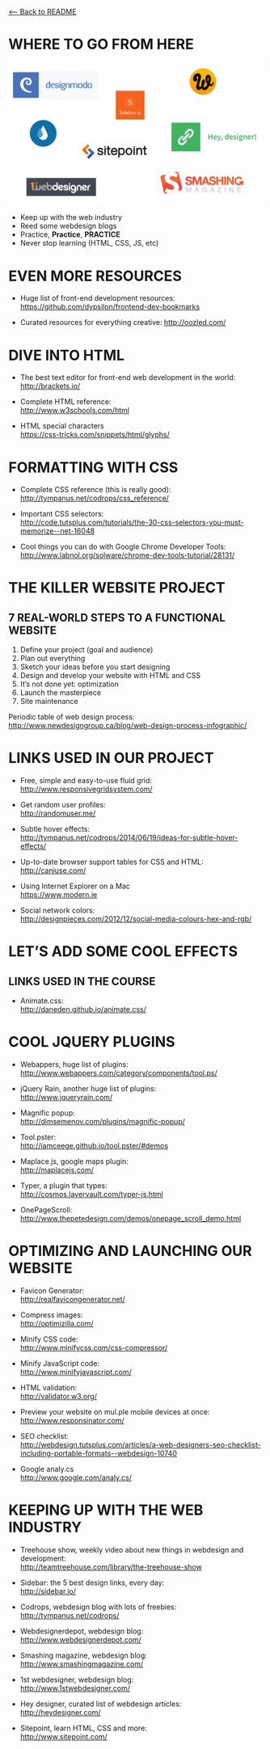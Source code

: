 [<-- Back to README](../README.md)

# WHERE TO GO FROM HERE

![Where to go](../assets/whereToGo01.png)

- Keep up with the web industry
- Reed some webdesign blogs
- Practice, **Practice**, **PRACTICE**
- Never stop learning (HTML, CSS, JS, etc)

# EVEN MORE RESOURCES

- Huge list of front-end development resources:  
  https://github.com/dypsilon/frontend-dev-bookmarks

- Curated resources for everything creative:
  http://oozled.com/

# DIVE INTO HTML

- The best text editor for front-end web development in the world:  
  http://brackets.io/

- Complete HTML reference:  
  http://www.w3schools.com/html

- HTML special characters  
  https://css-tricks.com/snippets/html/glyphs/

# FORMATTING WITH CSS

- Complete CSS reference (this is really good):  
  http://tympanus.net/codrops/css_reference/

- Important CSS selectors:  
  http://code.tutsplus.com/tutorials/the-30-css-selectors-you-must-memorize--net-16048

- Cool things you can do with Google Chrome Developer Tools:  
  http://www.labnol.org/solware/chrome-dev-tools-tutorial/28131/

# THE KILLER WEBSITE PROJECT

## 7 REAL-WORLD STEPS TO A FUNCTIONAL WEBSITE

1. Define your project (goal and audience)
2. Plan out everything
3. Sketch your ideas before you start designing
4. Design and develop your website with HTML and CSS
5. It’s not done yet: optimization
6. Launch the masterpiece
7. Site maintenance

Periodic table of web design process:  
http://www.newdesigngroup.ca/blog/web-design-process-infographic/

# LINKS USED IN OUR PROJECT

- Free, simple and easy-to-use fluid grid:  
  http://www.responsivegridsystem.com/

- Get random user profiles:  
  http://randomuser.me/

- Subtle hover effects:  
  http://tympanus.net/codrops/2014/06/19/ideas-for-subtle-hover-effects/

- Up-to-date browser support tables for CSS and HTML:  
  http://caniuse.com/

- Using Internet Explorer on a Mac  
  https://www.modern.ie

- Social network colors:  
  http://designpieces.com/2012/12/social-media-colours-hex-and-rgb/

# LET’S ADD SOME COOL EFFECTS

## LINKS USED IN THE COURSE

- Animate.css:  
  http://daneden.github.io/animate.css/

# COOL JQUERY PLUGINS

- Webappers, huge list of plugins:  
  http://www.webappers.com/category/components/tool.ps/

- jQuery Rain, another huge list of plugins:  
  http://www.jqueryrain.com/

- Magnific popup:  
  http://dimsemenov.com/plugins/magnific-popup/

- Tool.pster:  
  http://iamceege.github.io/tool.pster/#demos

- Maplace.js, google maps plugin:  
  http://maplacejs.com/

- Typer, a plugin that types:  
  http://cosmos.layervault.com/typer-js.html

- OnePageScroll:  
  http://www.thepetedesign.com/demos/onepage_scroll_demo.html

# OPTIMIZING AND LAUNCHING OUR WEBSITE

- Favicon Generator:  
  http://realfavicongenerator.net/

- Compress images:  
  http://optimizilla.com/

- Minify CSS code:  
  http://www.minifycss.com/css-compressor/

- Minify JavaScript code:  
  http://www.minifyjavascript.com/

- HTML validation:  
  http://validator.w3.org/

- Preview your website on mul.ple mobile devices at once:  
  http://www.responsinator.com/

- SEO checklist:  
  http://webdesign.tutsplus.com/articles/a-web-designers-seo-checklist-including-portable-formats--webdesign-10740

- Google analy.cs  
  http://www.google.com/analy.cs/

# KEEPING UP WITH THE WEB INDUSTRY

- Treehouse show, weekly video about new things in webdesign and development:  
  http://teamtreehouse.com/library/the-treehouse-show

- Sidebar: the 5 best design links, every day:  
  http://sidebar.io/

- Codrops, webdesign blog with lots of freebies:  
  http://tympanus.net/codrops/

- Webdesignerdepot, webdesign blog:  
  http://www.webdesignerdepot.com/

- Smashing magazine, webdesign blog:  
  http://www.smashingmagazine.com/

- 1st webdesigner, webdesign blog:  
  http://www.1stwebdesigner.com/

- Hey designer, curated list of webdesign articles:  
  http://heydesigner.com/

- Sitepoint, learn HTML, CSS and more:  
  http://www.sitepoint.com/
